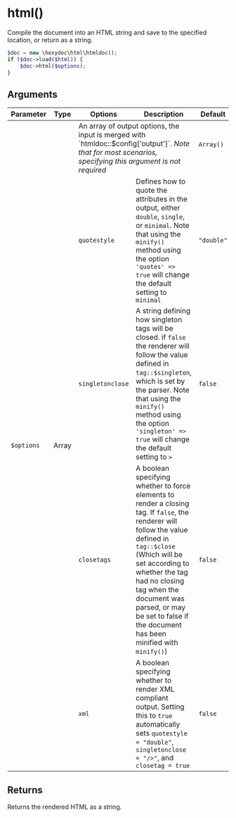 # html()

Compile the document into an HTML string and save to the specified location, or return as a string.

```php
$doc = new \hexydec\html\htmldoc();
if ($doc->load($html)) {
	$doc->html($options);
}
```

## Arguments

<table>
	<thead>
		<th>Parameter</th>
		<th>Type</th>
		<th>Options</th>
		<th>Description</th>
		<th>Default</th>
	</thead>
	<tbody>
		<tr>
			<td rowspan="5"><code>$options</code></td>
			<td rowspan="5">Array</td>
			<td colspan="2">An array of output options, the input is merged with `htmldoc::$config['output']`. <em>Note that for most scenarios, specifying this argument is not required</em></td>
			<td><code>Array()</code</td>
		</tr>
		<tr>
			<td><code>quotestyle</code></td>
			<td>Defines how to quote the attributes in the output, either <code>double</code>, <code>single</code>, or <code>minimal</code>. Note that using the <code>minify()</code> method using the option <code>'quotes' => true</code> will change the default setting to <code>minimal</code></td>
			<td><code>&quot;double&quot;</code></td>
		</tr>
		<tr>
			<td><code>singletonclose</code></td>
			<td>A string defining how singleton tags will be closed. if <code>false</code> the renderer will follow the value defined in <code>tag::$singleton</code>, which is set by the parser. Note that using the <code>minify()</code> method using the option <code>'singleton' => true</code> will change the default setting to <code>&gt;</code></td>
			<td><code>false</code></td>
		</tr>
		<tr>
			<td><code>closetags</code></td>
			<td>A boolean specifying whether to force elements to render a closing tag. If <code>false</code>, the renderer will follow the value defined in <code>tag::$close</code> (Which will be set according to whether the tag had no closing tag when the document was parsed, or may be set to false if the document has been minified with <code>minify()</code>)</td>
			<td><code>false</code></td>
		</tr>
		<tr>
			<td><code>xml</code></td>
			<td>A boolean specifying whether to render XML compliant output. Setting this to <code>true</code> automatically sets <code>quotestyle = &quot;double&quot;</code>, <code>singletonclose = &quot;/&gt;&quot;</code>, and <code>closetag = true</code></td>
			<td><code>false</code></td>
		</tr>
	</tbody>
</table>

## Returns

Returns the rendered HTML as a string.
